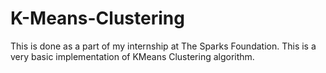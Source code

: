 # K-Means-Clustering
This is done as a part of my internship at The Sparks Foundation.
This is a very basic implementation of KMeans Clustering algorithm.
